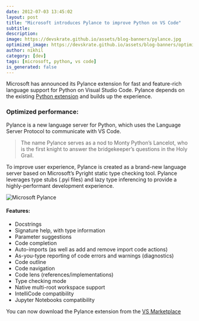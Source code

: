 ```yaml
---
date: 2012-07-03 13:45:02
layout: post
title: "Microsoft introduces Pylance to improve Python on VS Code"
subtitle:
description:
image: https://devskrate.github.io/assets/blog-banners/pylance.jpg
optimized_image: https://devskrate.github.io/assets/blog-banners/optimized/pylance.webp
author: nikhil
category: [dev]
tags: [microsoft, python, vs code]
is_generated: false
---
```


Microsoft has announced its Pylance extension for fast and feature-rich language support for Python on Visual Studio Code. Pylance depends on the existing <a href="https://marketplace.visualstudio.com/items?itemName=ms-python.python" target="_blank">Python extension</a> and builds up the experience.

### Optimized performance:

Pylance is a new language server for Python, which uses the Language Server Protocol to communicate with VS Code.

> The name Pylance serves as a nod to Monty Python’s Lancelot, who is the first knight to answer the bridgekeeper’s questions in the Holy Grail.

To improve user experience, Pylance is created as a brand-new language server based on Microsoft’s Pyright static type checking tool. Pylance leverages type stubs (.pyi files) and lazy type inferencing to provide a highly-performant development experience.

<img src="https://devskrate.github.io/assets/videos/pylance.gif" alt="Microsoft Pylance" title="Microsoft Pylance"/>

#### Features:

- Docstrings
- Signature help, with type information
- Parameter suggestions
- Code completion
- Auto-imports (as well as add and remove import code actions)
- As-you-type reporting of code errors and warnings (diagnostics)
- Code outline
- Code navigation
- Code lens (references/implementations)
- Type checking mode
- Native multi-root workspace support
- IntelliCode compatibility
- Jupyter Notebooks compatibility

You can now download the Pylance extension from the <a href="https://marketplace.visualstudio.com/items?itemName=ms-python.vscode-pylance" target="_blank">VS Marketplace</a>
